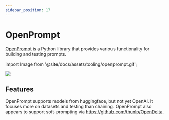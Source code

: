 ```yaml
---
sidebar_position: 17
---
```


# OpenPrompt

[OpenPrompt](https://thunlp.github.io/OpenPrompt/index.html) is a Python library
that provides various functionality for building and testing prompts.

import Image from '@site/docs/assets/tooling/openprompt.gif';

<div style={{textAlign: 'center'}}>
  <img src={Image} style={{width: "750px"}}/>
</div>

## Features

OpenPrompt supports models from huggingface, but not yet OpenAI. It focuses more
on datasets and testing than chaining. OpenPrompt also appears to support 
soft-prompting via https://github.com/thunlp/OpenDelta.
